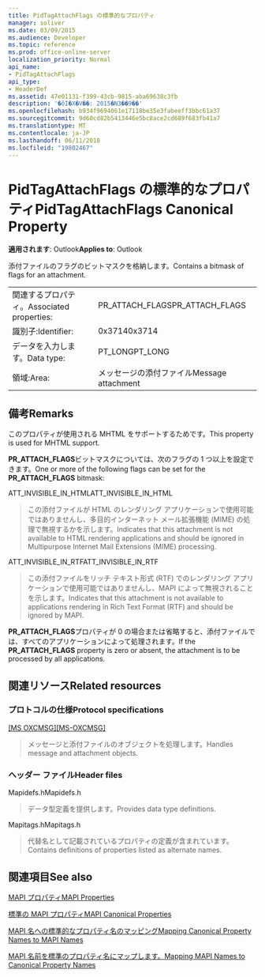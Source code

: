 ```yaml
---
title: PidTagAttachFlags の標準的なプロパティ
manager: soliver
ms.date: 03/09/2015
ms.audience: Developer
ms.topic: reference
ms.prod: office-online-server
localization_priority: Normal
api_name:
- PidTagAttachFlags
api_type:
- HeaderDef
ms.assetid: 47e01131-f399-43cb-9815-aba69638c3fb
description: '�ŏI�X�V��: 2015�N3��9��'
ms.openlocfilehash: b934f9694061e17118be35e3fabeeff3bbc61a37
ms.sourcegitcommit: 9d60cd82b5413446e5bc8ace2cd689f683fb41a7
ms.translationtype: MT
ms.contentlocale: ja-JP
ms.lasthandoff: 06/11/2018
ms.locfileid: "19802467"
---
```

# <a name="pidtagattachflags-canonical-property"></a><span data-ttu-id="aefda-103">PidTagAttachFlags の標準的なプロパティ</span><span class="sxs-lookup"><span data-stu-id="aefda-103">PidTagAttachFlags Canonical Property</span></span>

  
  
<span data-ttu-id="aefda-104">**適用されます**: Outlook</span><span class="sxs-lookup"><span data-stu-id="aefda-104">**Applies to**: Outlook</span></span> 
  
<span data-ttu-id="aefda-105">添付ファイルのフラグのビットマスクを格納します。</span><span class="sxs-lookup"><span data-stu-id="aefda-105">Contains a bitmask of flags for an attachment.</span></span> 
  
|||
|:-----|:-----|
|<span data-ttu-id="aefda-106">関連するプロパティ。</span><span class="sxs-lookup"><span data-stu-id="aefda-106">Associated properties:</span></span>  <br/> |<span data-ttu-id="aefda-107">PR_ATTACH_FLAGS</span><span class="sxs-lookup"><span data-stu-id="aefda-107">PR_ATTACH_FLAGS</span></span>  <br/> |
|<span data-ttu-id="aefda-108">識別子:</span><span class="sxs-lookup"><span data-stu-id="aefda-108">Identifier:</span></span>  <br/> |<span data-ttu-id="aefda-109">0x3714</span><span class="sxs-lookup"><span data-stu-id="aefda-109">0x3714</span></span>  <br/> |
|<span data-ttu-id="aefda-110">データを入力します。</span><span class="sxs-lookup"><span data-stu-id="aefda-110">Data type:</span></span>  <br/> |<span data-ttu-id="aefda-111">PT_LONG</span><span class="sxs-lookup"><span data-stu-id="aefda-111">PT_LONG</span></span>  <br/> |
|<span data-ttu-id="aefda-112">領域:</span><span class="sxs-lookup"><span data-stu-id="aefda-112">Area:</span></span>  <br/> |<span data-ttu-id="aefda-113">メッセージの添付ファイル</span><span class="sxs-lookup"><span data-stu-id="aefda-113">Message attachment</span></span>  <br/> |
   
## <a name="remarks"></a><span data-ttu-id="aefda-114">備考</span><span class="sxs-lookup"><span data-stu-id="aefda-114">Remarks</span></span>

<span data-ttu-id="aefda-115">このプロパティが使用される MHTML をサポートするためです。</span><span class="sxs-lookup"><span data-stu-id="aefda-115">This property is used for MHTML support.</span></span> 
  
<span data-ttu-id="aefda-116">**PR_ATTACH_FLAGS**ビットマスクについては、次のフラグの 1 つ以上を設定できます。</span><span class="sxs-lookup"><span data-stu-id="aefda-116">One or more of the following flags can be set for the **PR_ATTACH_FLAGS** bitmask:</span></span> 
  
<span data-ttu-id="aefda-117">ATT_INVISIBLE_IN_HTML</span><span class="sxs-lookup"><span data-stu-id="aefda-117">ATT_INVISIBLE_IN_HTML</span></span> 
  
> <span data-ttu-id="aefda-118">この添付ファイルが HTML のレンダリング アプリケーションで使用可能ではありませんし、多目的インターネット メール拡張機能 (MIME) の処理で無視するかを示します。</span><span class="sxs-lookup"><span data-stu-id="aefda-118">Indicates that this attachment is not available to HTML rendering applications and should be ignored in Multipurpose Internet Mail Extensions (MIME) processing.</span></span> 
    
<span data-ttu-id="aefda-119">ATT_INVISIBLE_IN_RTF</span><span class="sxs-lookup"><span data-stu-id="aefda-119">ATT_INVISIBLE_IN_RTF</span></span> 
  
> <span data-ttu-id="aefda-120">この添付ファイルをリッチ テキスト形式 (RTF) でのレンダリング アプリケーションで使用可能ではありませんし、MAPI によって無視されることを示します。</span><span class="sxs-lookup"><span data-stu-id="aefda-120">Indicates that this attachment is not available to applications rendering in Rich Text Format (RTF) and should be ignored by MAPI.</span></span>
    
<span data-ttu-id="aefda-121">**PR_ATTACH_FLAGS**プロパティが 0 の場合または省略すると、添付ファイルでは、すべてのアプリケーションによって処理されます。</span><span class="sxs-lookup"><span data-stu-id="aefda-121">If the **PR_ATTACH_FLAGS** property is zero or absent, the attachment is to be processed by all applications.</span></span> 
  
## <a name="related-resources"></a><span data-ttu-id="aefda-122">関連リソース</span><span class="sxs-lookup"><span data-stu-id="aefda-122">Related resources</span></span>

### <a name="protocol-specifications"></a><span data-ttu-id="aefda-123">プロトコルの仕様</span><span class="sxs-lookup"><span data-stu-id="aefda-123">Protocol specifications</span></span>

<span data-ttu-id="aefda-124">[[MS OXCMSG]](http://msdn.microsoft.com/library/7fd7ec40-deec-4c06-9493-1bc06b349682%28Office.15%29.aspx)</span><span class="sxs-lookup"><span data-stu-id="aefda-124">[[MS-OXCMSG]](http://msdn.microsoft.com/library/7fd7ec40-deec-4c06-9493-1bc06b349682%28Office.15%29.aspx)</span></span>
  
> <span data-ttu-id="aefda-125">メッセージと添付ファイルのオブジェクトを処理します。</span><span class="sxs-lookup"><span data-stu-id="aefda-125">Handles message and attachment objects.</span></span>
    
### <a name="header-files"></a><span data-ttu-id="aefda-126">ヘッダー ファイル</span><span class="sxs-lookup"><span data-stu-id="aefda-126">Header files</span></span>

<span data-ttu-id="aefda-127">Mapidefs.h</span><span class="sxs-lookup"><span data-stu-id="aefda-127">Mapidefs.h</span></span>
  
> <span data-ttu-id="aefda-128">データ型定義を提供します。</span><span class="sxs-lookup"><span data-stu-id="aefda-128">Provides data type definitions.</span></span>
    
<span data-ttu-id="aefda-129">Mapitags.h</span><span class="sxs-lookup"><span data-stu-id="aefda-129">Mapitags.h</span></span>
  
> <span data-ttu-id="aefda-130">代替名として記載されているプロパティの定義が含まれています。</span><span class="sxs-lookup"><span data-stu-id="aefda-130">Contains definitions of properties listed as alternate names.</span></span>
    
## <a name="see-also"></a><span data-ttu-id="aefda-131">関連項目</span><span class="sxs-lookup"><span data-stu-id="aefda-131">See also</span></span>



[<span data-ttu-id="aefda-132">MAPI プロパティ</span><span class="sxs-lookup"><span data-stu-id="aefda-132">MAPI Properties</span></span>](mapi-properties.md)
  
[<span data-ttu-id="aefda-133">標準の MAPI プロパティ</span><span class="sxs-lookup"><span data-stu-id="aefda-133">MAPI Canonical Properties</span></span>](mapi-canonical-properties.md)
  
[<span data-ttu-id="aefda-134">MAPI 名への標準的なプロパティ名のマッピング</span><span class="sxs-lookup"><span data-stu-id="aefda-134">Mapping Canonical Property Names to MAPI Names</span></span>](mapping-canonical-property-names-to-mapi-names.md)
  
[<span data-ttu-id="aefda-135">MAPI 名前を標準のプロパティ名にマップします。</span><span class="sxs-lookup"><span data-stu-id="aefda-135">Mapping MAPI Names to Canonical Property Names</span></span>](mapping-mapi-names-to-canonical-property-names.md)

